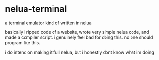 # nelua-terminal
a terminal emulator kind of written in nelua

basically i ripped code of a website, wrote very simple nelua code, and made a compiler script. i genuinely feel bad for doing this. no one should program like this.

i do intend on making it full nelua, but i honestly dont know what im doing
